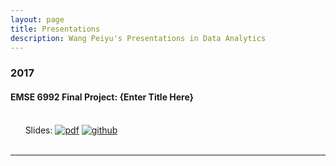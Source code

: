 ```yaml
---
layout: page
title: Presentations
description: Wang Peiyu's Presentations in Data Analytics
---
```



###  2017

#### EMSE 6992 Final Project: {Enter Title Here}
<br/>&nbsp; &nbsp; &nbsp; Slides:
[![pdf](icons16/pdf-icon.png)]()
[![github](icons16/github-icon.png)](https://github.com/oliviapy960825/oliviapy960825.github.io/blob/master/Assignments/6992_Project.ipynb)<br/>
&nbsp; &nbsp; &nbsp;

---
